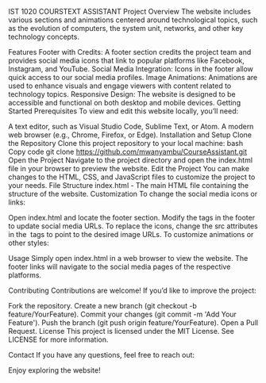 IST 1020 COURSTEXT ASSISTANT
Project Overview
The website includes various sections and animations centered around technological topics, such as the evolution of computers, the system unit, networks, and other key technology concepts.

Features
Footer with Credits: A footer section credits the project team and provides social media icons that link to popular platforms like Facebook, Instagram, and YouTube.
Social Media Integration: Icons in the footer allow quick access to our social media profiles.
Image Animations: Animations are used to enhance visuals and engage viewers with content related to technology topics.
Responsive Design: The website is designed to be accessible and functional on both desktop and mobile devices.
Getting Started
Prerequisites
To view and edit this website locally, you’ll need:

A text editor, such as Visual Studio Code, Sublime Text, or Atom.
A modern web browser (e.g., Chrome, Firefox, or Edge).
Installation and Setup
Clone the Repository
Clone this project repository to your local machine:
bash
Copy code
git clone https://github.com/mwanyambu/CourseAssistant.git
Open the Project
Navigate to the project directory and open the index.html file in your browser to preview the website.
Edit the Project
You can make changes to the HTML, CSS, and JavaScript files to customize the project to your needs.
File Structure
index.html - The main HTML file containing the structure of the website.
Customization
To change the social media icons or links:

Open index.html and locate the footer section.
Modify the <a> tags in the footer to update social media URLs.
To replace the icons, change the src attributes in the <img> tags to point to the desired image URLs.
To customize animations or other styles:

Usage
Simply open index.html in a web browser to view the website. The footer links will navigate to the social media pages of the respective platforms.

Contributing
Contributions are welcome! If you’d like to improve the project:

Fork the repository.
Create a new branch (git checkout -b feature/YourFeature).
Commit your changes (git commit -m 'Add Your Feature').
Push the branch (git push origin feature/YourFeature).
Open a Pull Request.
License
This project is licensed under the MIT License. See LICENSE for more information.

Contact
If you have any questions, feel free to reach out:

Enjoy exploring the website!